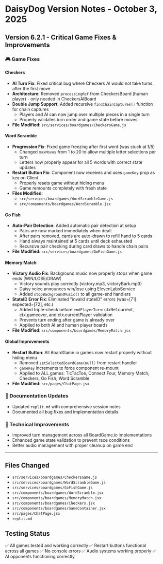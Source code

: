 # DaisyDog Version Notes - October 3, 2025

## Version 6.2.1 - Critical Game Fixes & Improvements

### 🎮 Game Fixes

#### Checkers
- **AI Turn Fix**: Fixed critical bug where Checkers AI would not take turns after the first move
- **Architecture**: Removed `processingRef` from CheckersBoard (human player) - only needed in CheckersAIBoard
- **Double Jump Support**: Added recursive `findChainCaptures()` function for chain captures
  - Players and AI can now jump over multiple pieces in a single turn
  - Properly validates turn order and game state before moves
- **File Modified**: `src/services/boardgames/CheckersGame.js`

#### Word Scramble
- **Progression Fix**: Fixed game freezing after first word (was stuck at 1/5)
  - Changed `maxMoves` from 1 to 20 to allow multiple letter selections per turn
  - Letters now properly appear for all 5 words with correct state updates
- **Restart Button Fix**: Component now receives and uses `gameKey` prop as key on Client
  - Properly resets game without hiding menu
  - Game remounts completely with fresh state
- **Files Modified**: 
  - `src/services/boardgames/WordScrambleGame.js`
  - `src/components/boardgames/WordScramble.jsx`

#### Go Fish
- **Auto-Pair Detection**: Added automatic pair detection at setup
  - Pairs are now marked immediately when dealt
  - After pairs removed, cards are auto-drawn to refill hand to 5 cards
  - Hand always maintained at 5 cards until deck exhausted
  - Recursive pair checking during card draws to handle chain pairs
- **File Modified**: `src/services/boardgames/GoFishGame.js`

#### Memory Match
- **Victory Audio Fix**: Background music now properly stops when game ends (WIN/LOSE/DRAW)
  - Victory sounds play correctly (victory.mp3, victoryBark.mp3)
  - Daisy voice announces win/lose using ElevenLabsService
  - Added `stopBackgroundMusic()` to all game-end handlers
- **StateID Error Fix**: Eliminated "invalid stateID" errors (was=[71] expected=[72], etc.)
  - Added triple-check before `endPlayerTurn`: ctxRef.current, ctx.gameover, and ctx.currentPlayer validation
  - Prevents turn ending after game is already over
  - Applied to both AI and human player boards
- **File Modified**: `src/components/boardgames/MemoryMatch.jsx`

#### Global Improvements
- **Restart Button**: All BoardGame.io games now restart properly without hiding menu
  - Removed `setSelectedBoardGame(null)` from restart handler
  - `gameKey` increments to force component re-mount
  - Applied to ALL games: TicTacToe, Connect Four, Memory Match, Checkers, Go Fish, Word Scramble
- **File Modified**: `src/pages/ChatPage.jsx`

### 📝 Documentation Updates
- Updated `replit.md` with comprehensive session notes
- Documented all bug fixes and implementation details

### 🔧 Technical Improvements
- Improved turn management across all BoardGame.io implementations
- Enhanced game state validation to prevent race conditions
- Better audio management with proper cleanup on game end

---

## Files Changed
- `src/services/boardgames/CheckersGame.js`
- `src/services/boardgames/WordScrambleGame.js`
- `src/services/boardgames/GoFishGame.js`
- `src/components/boardgames/WordScramble.jsx`
- `src/components/boardgames/MemoryMatch.jsx`
- `src/components/boardgames/Checkers.jsx`
- `src/components/boardgames/GameContainer.jsx`
- `src/pages/ChatPage.jsx`
- `replit.md`

## Testing Status
✅ All games tested and working correctly
✅ Restart buttons functional across all games
✅ No console errors
✅ Audio systems working properly
✅ AI opponents functioning correctly
